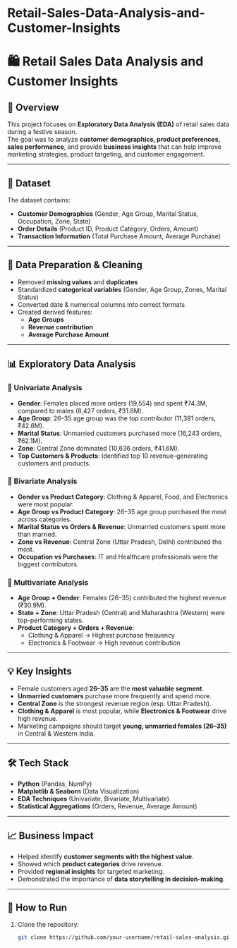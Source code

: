 # Retail-Sales-Data-Analysis-and-Customer-Insights

# 🛍️ Retail Sales Data Analysis and Customer Insights

## 📌 Overview
This project focuses on **Exploratory Data Analysis (EDA)** of retail sales data during a festive season.  
The goal was to analyze **customer demographics, product preferences, sales performance**, and provide **business insights** that can help improve marketing strategies, product targeting, and customer engagement.

---

## 📂 Dataset
The dataset contains:
- **Customer Demographics** (Gender, Age Group, Marital Status, Occupation, Zone, State)
- **Order Details** (Product ID, Product Category, Orders, Amount)
- **Transaction Information** (Total Purchase Amount, Average Purchase)

---

## 🔧 Data Preparation & Cleaning
- Removed **missing values** and **duplicates**
- Standardized **categorical variables** (Gender, Age Group, Zones, Marital Status)
- Converted date & numerical columns into correct formats
- Created derived features:
  - **Age Groups**
  - **Revenue contribution**
  - **Average Purchase Amount**

---

## 📊 Exploratory Data Analysis

### 🔹 Univariate Analysis
- **Gender**: Females placed more orders (19,554) and spent ₹74.3M, compared to males (8,427 orders, ₹31.8M).
- **Age Group**: 26–35 age group was the top contributor (11,381 orders, ₹42.6M).
- **Marital Status**: Unmarried customers purchased more (16,243 orders, ₹62.1M).
- **Zone**: Central Zone dominated (10,636 orders, ₹41.6M).
- **Top Customers & Products**: Identified top 10 revenue-generating customers and products.

### 🔹 Bivariate Analysis
- **Gender vs Product Category**: Clothing & Apparel, Food, and Electronics were most popular.
- **Age Group vs Product Category**: 26–35 age group purchased the most across categories.
- **Marital Status vs Orders & Revenue**: Unmarried customers spent more than married.
- **Zone vs Revenue**: Central Zone (Uttar Pradesh, Delhi) contributed the most.
- **Occupation vs Purchases**: IT and Healthcare professionals were the biggest contributors.

### 🔹 Multivariate Analysis
- **Age Group + Gender**: Females (26–35) contributed the highest revenue (₹30.9M).
- **State + Zone**: Uttar Pradesh (Central) and Maharashtra (Western) were top-performing states.
- **Product Category + Orders + Revenue**:
  - Clothing & Apparel → Highest purchase frequency
  - Electronics & Footwear → High revenue contribution

---

## 💡 Key Insights
- Female customers aged **26–35** are the **most valuable segment**.
- **Unmarried customers** purchase more frequently and spend more.
- **Central Zone** is the strongest revenue region (esp. Uttar Pradesh).
- **Clothing & Apparel** is most popular, while **Electronics & Footwear** drive high revenue.
- Marketing campaigns should target **young, unmarried females (26–35)** in Central & Western India.

---

## 🛠️ Tech Stack
- **Python** (Pandas, NumPy)
- **Matplotlib & Seaborn** (Data Visualization)
- **EDA Techniques** (Univariate, Bivariate, Multivariate)
- **Statistical Aggregations** (Orders, Revenue, Average Amount)

---

## 📈 Business Impact
- Helped identify **customer segments with the highest value**.
- Showed which **product categories** drive revenue.
- Provided **regional insights** for targeted marketing.
- Demonstrated the importance of **data storytelling in decision-making**.

---

## 🚀 How to Run
1. Clone the repository:
   ```bash
   git clone https://github.com/your-username/retail-sales-analysis.git
